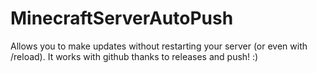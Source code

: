 # MinecraftServerAutoPush
Allows you to make updates without restarting your server (or even with /reload). It works with github thanks to releases and push! :)
